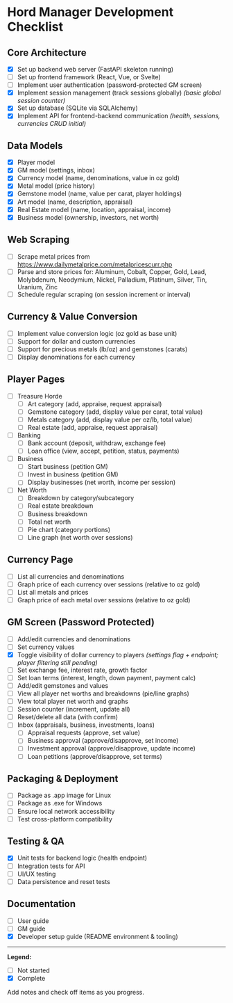 # Hord Manager Development Checklist

## Core Architecture

- [x] Set up backend web server (FastAPI skeleton running)
- [ ] Set up frontend framework (React, Vue, or Svelte)
- [ ] Implement user authentication (password-protected GM screen)
- [x] Implement session management (track sessions globally) *(basic global session counter)*
- [x] Set up database (SQLite via SQLAlchemy)
- [x] Implement API for frontend-backend communication *(health, sessions, currencies CRUD initial)*

## Data Models

- [x] Player model
- [x] GM model (settings, inbox)
- [x] Currency model (name, denominations, value in oz gold)
- [x] Metal model (price history)
- [x] Gemstone model (name, value per carat, player holdings)
- [x] Art model (name, description, appraisal)
- [x] Real Estate model (name, location, appraisal, income)
- [x] Business model (ownership, investors, net worth)

## Web Scraping

- [ ] Scrape metal prices from <https://www.dailymetalprice.com/metalpricescurr.php>
- [ ] Parse and store prices for: Aluminum, Cobalt, Copper, Gold, Lead, Molybdenum, Neodymium, Nickel, Palladium, Platinum, Silver, Tin, Uranium, Zinc
- [ ] Schedule regular scraping (on session increment or interval)

## Currency & Value Conversion

- [ ] Implement value conversion logic (oz gold as base unit)
- [ ] Support for dollar and custom currencies
- [ ] Support for precious metals (lb/oz) and gemstones (carats)
- [ ] Display denominations for each currency

## Player Pages

- [ ] Treasure Horde
  - [ ] Art category (add, appraise, request appraisal)
  - [ ] Gemstone category (add, display value per carat, total value)
  - [ ] Metals category (add, display value per oz/lb, total value)
  - [ ] Real estate (add, appraise, request appraisal)
- [ ] Banking
  - [ ] Bank account (deposit, withdraw, exchange fee)
  - [ ] Loan office (view, accept, petition, status, payments)
- [ ] Business
  - [ ] Start business (petition GM)
  - [ ] Invest in business (petition GM)
  - [ ] Display businesses (net worth, income per session)
- [ ] Net Worth
  - [ ] Breakdown by category/subcategory
  - [ ] Real estate breakdown
  - [ ] Business breakdown
  - [ ] Total net worth
  - [ ] Pie chart (category portions)
  - [ ] Line graph (net worth over sessions)

## Currency Page

- [ ] List all currencies and denominations
- [ ] Graph price of each currency over sessions (relative to oz gold)
- [ ] List all metals and prices
- [ ] Graph price of each metal over sessions (relative to oz gold)

## GM Screen (Password Protected)

- [ ] Add/edit currencies and denominations
- [ ] Set currency values
- [x] Toggle visibility of dollar currency to players *(settings flag + endpoint; player filtering still pending)*
- [ ] Set exchange fee, interest rate, growth factor
- [ ] Set loan terms (interest, length, down payment, payment calc)
- [ ] Add/edit gemstones and values
- [ ] View all player net worths and breakdowns (pie/line graphs)
- [ ] View total player net worth and graphs
- [ ] Session counter (increment, update all)
- [ ] Reset/delete all data (with confirm)
- [ ] Inbox (appraisals, business, investments, loans)
  - [ ] Appraisal requests (approve, set value)
  - [ ] Business approval (approve/disapprove, set income)
  - [ ] Investment approval (approve/disapprove, update income)
  - [ ] Loan petitions (approve/disapprove, set terms)

## Packaging & Deployment

- [ ] Package as .app image for Linux
- [ ] Package as .exe for Windows
- [ ] Ensure local network accessibility
- [ ] Test cross-platform compatibility

## Testing & QA

- [x] Unit tests for backend logic (health endpoint)
- [ ] Integration tests for API
- [ ] UI/UX testing
- [ ] Data persistence and reset tests

## Documentation

- [ ] User guide
- [ ] GM guide
- [x] Developer setup guide (README environment & tooling)

---

**Legend:**

- [ ] Not started
- [x] Complete

Add notes and check off items as you progress.
